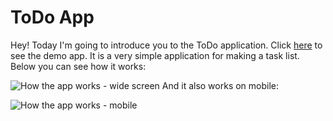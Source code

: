 ﻿# ToDo App

Hey! Today I'm going to introduce you to the ToDo application. Click [here][link] to see the demo app. It is a very simple application for making a task list. Below you can see how it works:

![How the app works - wide screen](https://i.imgur.com/mVvv6ZA.gif)
And it also works on mobile:

![How the app works - mobile](https://i.imgur.com/FH70AKq.gif)

[link]: https://met3usz.github.io/todo-app/
